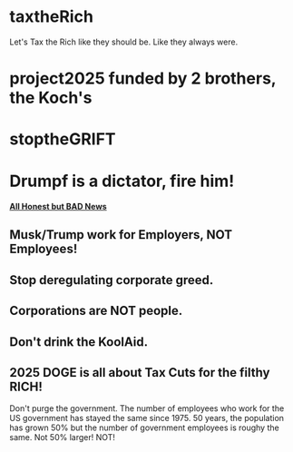 # taxtheRich
Let's Tax the Rich like they should be. Like they always were. 

# project2025 funded by 2 brothers, the Koch's

# stoptheGRIFT

# Drumpf is a dictator, fire him!

<h4><a href="https://www.youtube.com/watch?v=ejqSOOzEQQU">All Honest but BAD News</a>

<H2>Musk/Trump work for Employers, NOT Employees!</H2>
<h2>Stop deregulating corporate greed.</h2>
<h2>Corporations are NOT people.</h2>
<h2>Don't drink the KoolAid.</h2>

<h2>2025 DOGE is all about Tax Cuts for the filthy RICH!</h2>
Don't purge the government. The number of employees who work for the US government has stayed the same since 1975. 
50 years, the population has grown 50% but the number of government employees is roughy the same. Not 50% larger! NOT!



